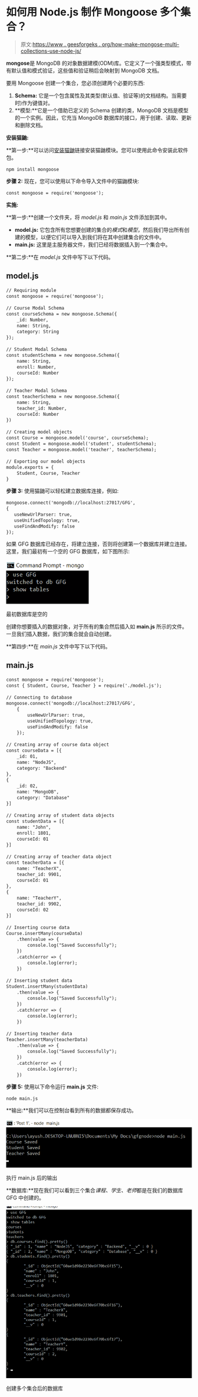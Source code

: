 # 如何用 Node.js 制作 Mongoose 多个集合？

> 原文:[https://www . geesforgeks . org/how-make-mongose-multi-collections-use-node-js/](https://www.geeksforgeeks.org/how-to-make-mongoose-multiple-collections-using-node-js/)

**mongose**是 MongoDB 的对象数据建模(ODM)库。它定义了一个强类型模式，带有默认值和模式验证，这些值和验证稍后会映射到 MongoDB 文档。

要用 Mongoose 创建一个集合，您必须创建两个必要的东西:

1.  **Schema:** 它是一个包含属性及其类型(默认值、验证等)的文档结构。当需要时)作为键值对。
2.  **模型:**它是一个借助已定义的 Schema 创建的类，MongoDB 文档是模型的一个实例。因此，它充当 MongoDB 数据库的接口，用于创建、读取、更新和删除文档。

**安装猫鼬:**

**第一步:**可以访问[安装猫鼬](https://www.npmjs.com/package/mongoose)链接安装猫鼬模块。您可以使用此命令安装此软件包。

```
npm install mongoose
```

**步骤 2:** 现在，您可以使用以下命令导入文件中的猫鼬模块:

```
const mongoose = require('mongoose');
```

**实施:**

**第一步:**创建一个文件夹，将 *model.js* 和 *main.js* 文件添加到其中。

*   **model.js:** 它包含所有您想要创建的集合的*模式*和*模型*，然后我们导出所有创建的模型，以便它们可以导入到我们将在其中创建集合的文件中。
*   **main.js:** 这里是主服务器文件，我们已经将数据插入到一个集合中。

**第二步:**在 *model.js* 文件中写下以下代码。

## model.js

```
// Requiring module
const mongoose = require('mongoose');

// Course Modal Schema
const courseSchema = new mongoose.Schema({
    _id: Number,
    name: String,
    category: String
});

// Student Modal Schema
const studentSchema = new mongoose.Schema({
    name: String,
    enroll: Number,
    courseId: Number
});

// Teacher Modal Schema
const teacherSchema = new mongoose.Schema({
    name: String,
    teacher_id: Number,
    courseId: Number
})

// Creating model objects
const Course = mongoose.model('course', courseSchema);
const Student = mongoose.model('student', studentSchema);
const Teacher = mongoose.model('teacher', teacherSchema);

// Exporting our model objects
module.exports = {
    Student, Course, Teacher
}
```

**步骤 3:** 使用猫鼬可以轻松建立数据库连接，例如:

```
mongoose.connect('mongodb://localhost:27017/GFG',
{  
   useNewUrlParser: true,  
   useUnifiedTopology: true,  
   useFindAndModify: false
});
```

如果 GFG 数据库已经存在，将建立连接，否则将创建第一个数据库并建立连接。这里，我们最初有一个空的 GFG 数据库，如下图所示:

![](img/a5b08c6b99d8d81fcc0a1cdc6a8b08af.png)

最初数据库是空的

创建你想要插入的数据对象，对于所有的集合然后插入如 **main.js** 所示的文件。一旦我们插入数据，我们的集合就会自动创建。

**第四步:**在 *main.js* 文件中写下以下代码。

## main.js

```
const mongoose = require('mongoose');
const { Student, Course, Teacher } = require('./model.js');

// Connecting to database
mongoose.connect('mongodb://localhost:27017/GFG',
    {
        useNewUrlParser: true,
        useUnifiedTopology: true,
        useFindAndModify: false
    });

// Creating array of course data object
const courseData = [{
    _id: 01,
    name: "NodeJS",
    category: "Backend"
},
{
    _id: 02,
    name: "MongoDB",
    category: "Database"
}]

// Creating array of student data objects
const studentData = [{
    name: "John",
    enroll: 1801,
    courseId: 01
}]

// Creating array of teacher data object
const teacherData = [{
    name: "TeacherX",
    teacher_id: 9901,
    courseId: 01
},
{
    name: "TeacherY",
    teacher_id: 9902,
    courseId: 02
}]

// Inserting course data
Course.insertMany(courseData)
    .then(value => {
        console.log("Saved Successfully");
    })
    .catch(error => {
        console.log(error);
    })

// Inserting student data
Student.insertMany(studentData)
    .then(value => {
        console.log("Saved Successfully");
    })
    .catch(error => {
        console.log(error);
    })

// Inserting teacher data
Teacher.insertMany(teacherData)
    .then(value => {
        console.log("Saved Successfully");
    })
    .catch(error => {
        console.log(error);
    })
```

**步骤 5:** 使用以下命令运行 **main.js** 文件:

```
node main.js
```

**输出:**我们可以在控制台看到所有的数据都保存成功。

![](img/061f3583e89370ec31daad3da5ea8443.png)

执行 main.js 后的输出

**数据库:**现在我们可以看到三个集合*课程、学生、老师*都是在我们的数据库 GFG 中创建的。

![](img/ce392a79aed72edd89164e32f24c94a7.png)

创建多个集合后的数据库